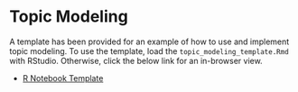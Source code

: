 # Topic Modeling

A template has been provided for an example of how to use and implement topic modeling.
To use the template, load the `topic_modeling_template.Rmd` with RStudio.
Otherwise, click the below link for an in-browser view.

- [R Notebook Template](./topic_modeling_template.md)
